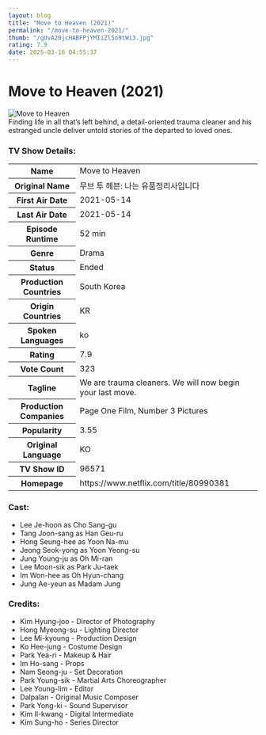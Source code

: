 ```yaml
---
layout: blog
title: "Move to Heaven (2021)"
permalink: "/move-to-heaven-2021/"
thumb: "/gUvA20jcHABFPjYMIiZl5o9tWi3.jpg"
rating: 7.9
date: 2025-03-16 04:55:37
---
```

<h1 class="title">Move to Heaven (2021)</h1><div class="poster"><img src="{{ site.imglink }}/gUvA20jcHABFPjYMIiZl5o9tWi3.jpg" class="img-fluid my-3" alt="Move to Heaven"/></div><div class="plot">Finding life in all that’s left behind, a detail-oriented trauma cleaner and his estranged uncle deliver untold stories of the departed to loved ones.</div><h3>TV Show Details:</h3><table class="table table-bordered details"><tr><th>Name</th><td>Move to Heaven</td></tr><tr><th>Original Name</th><td>무브 투 헤븐: 나는 유품정리사입니다</td></tr><tr><th>First Air Date</th><td>2021-05-14</td></tr><tr><th>Last Air Date</th><td>2021-05-14</td></tr><tr><th>Episode Runtime</th><td>52 min</td></tr><tr><th>Genre</th><td>Drama</td></tr><tr><th>Status</th><td>Ended</td></tr><tr><th>Production Countries</th><td>South Korea</td></tr><tr><th>Origin Countries</th><td>KR</td></tr><tr><th>Spoken Languages</th><td>ko</td></tr><tr><th>Rating</th><td>7.9</td></tr><tr><th>Vote Count</th><td>323</td></tr><tr><th>Tagline</th><td>We are trauma cleaners. We will now begin your last move.</td></tr><tr><th>Production Companies</th><td>Page One Film, Number 3 Pictures</td></tr><tr><th>Popularity</th><td>3.55</td></tr><tr><th>Original Language</th><td>KO</td></tr><tr><th>TV Show ID</th><td>96571</td></tr><tr><th>Homepage</th><td>https://www.netflix.com/title/80990381</td></tr></table><h3>Cast:</h3><ul class="list-group cast"><li>Lee Je-hoon as Cho Sang-gu</li><li>Tang Joon-sang as Han Geu-ru</li><li>Hong Seung-hee as Yoon Na-mu</li><li>Jeong Seok-yong as Yoon Yeong-su</li><li>Jung Young-ju as Oh Mi-ran</li><li>Lee Moon-sik as Park Ju-taek</li><li>Im Won-hee as Oh Hyun-chang</li><li>Jung Ae-yeun as Madam Jung</li></ul><h3>Credits:</h3><ul class="list-group crew"><li>Kim Hyung-joo - Director of Photography</li><li>Hong Myeong-su - Lighting Director</li><li>Lee Mi-kyoung - Production Design</li><li>Ko Hee-jung - Costume Design</li><li>Park Yea-ri - Makeup & Hair</li><li>Im Ho-sang - Props</li><li>Nam Seong-ju - Set Decoration</li><li>Park Young-sik - Martial Arts Choreographer</li><li>Lee Young-lim - Editor</li><li>Dalpalan - Original Music Composer</li><li>Park Yong-ki - Sound Supervisor</li><li>Kim Il-kwang - Digital Intermediate</li><li>Kim Sung-ho - Series Director</li></ul>